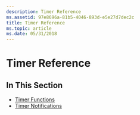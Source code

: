 ```yaml
---
description: Timer Reference
ms.assetid: 97e8696a-81b5-4046-893d-e5e27d7dec2c
title: Timer Reference
ms.topic: article
ms.date: 05/31/2018
---
```


# Timer Reference

## In This Section

-   [Timer Functions](timer-functions.md)
-   [Timer Notifications](timer-notifications.md)

 

 



